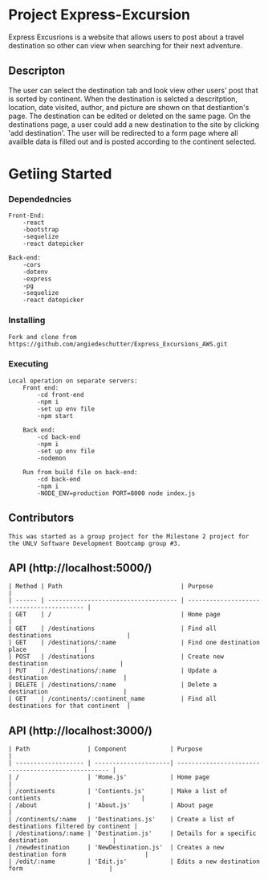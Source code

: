 # Project Express-Excursion
Express Excusrions is a website that allows users to post about a travel destination so other can view when searching for their next adventure.  

## Descripton
The user can select the destination tab and look view other users' post that is sorted by continent.  When the destination is selcted a descritption, location, date visited, author, and picture are shown on that destiantion's page.  The destination can be edited or deleted on the same page.  On the destinations page, a user could add a new destination to the site by clicking 'add destination'.  The user will be redirected to a form page where all availble data is filled out and is posted according to the continent selected.

# Getiing Started

### Dependedncies
    Front-End:
        -react
        -bootstrap
        -sequelize
        -react datepicker

    Back-end:
        -cors
        -dotenv
        -express
        -pg
        -sequelize
        -react datepicker

### Installing
    Fork and clone from https://github.com/angiedeschutter/Express_Excursions_AWS.git

### Executing
    Local operation on separate servers:
        Front end:
            -cd front-end 
            -npm i
            -set up env file
            -npm start

        Back end:
            -cd back-end
            -npm i
            -set up env file
            -nodemon 

        Run from build file on back-end:
            -cd back-end
            -npm i
            -NODE_ENV=production PORT=8000 node index.js

## Contributors
    This was started as a group project for the Milestone 2 project for the UNLV Software Development Bootcamp group #3.


## API (http://localhost:5000/)
    | Method | Path                                 | Purpose                                   |
    | ------ | ------------------------------------ | ----------------------------------------- |
    | GET    | /                                    | Home page                                 |
    | GET    | /destinations                        | Find all destinations                     |
    | GET    | /destinations/:name                  | Find one destination place                |
    | POST   | /destinations                        | Create new destination                    |
    | PUT    | /destinations/:name                  | Update a  destination                     |
    | DELETE | /destinations/:name                  | Delete a  destination                     |
    | GET    | /continents/:continent_name          | Find all destinations for that continent  |
 

## API (http://localhost:3000/)
    | Path                | Component            | Purpose                                             |
    | ------------------- | ---------------------| --------------------------------------------------- |
    | /                   | 'Home.js'            | Home page                                           |
    | /continents         | 'Contients.js'       | Make a list of contients                            |
    | /about              | 'About.js'           | About page                                          |
    | /continents/:name   | 'Destinations.js'    | Create a list of destinations filtered by continent |
    | /destinations/:name | 'Destination.js'     | Details for a specific destination                  | 
    | /newdestination     | 'NewDestination.js'  | Creates a new destination form                      |
    | /edit/:name         | 'Edit.js'            | Edits a new destination form                        |
 

